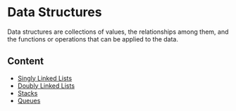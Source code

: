 # Data Structures

Data structures are collections of values, the relationships among them, and the functions or operations that can be applied to the data.

## Content

* [Singly Linked Lists](singly-linked-lists)
* [Doubly Linked Lists](doubly-linked-lists)
* [Stacks](stacks)
* [Queues](queues)
